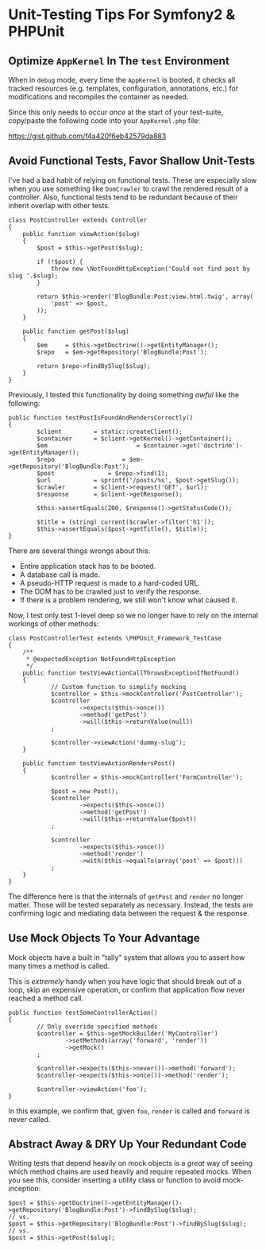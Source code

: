 # Unit-Testing Tips For Symfony2 & PHPUnit

## Optimize `AppKernel` In The `test` Environment

When in `debug` mode, every time the `AppKernel` is booted, it checks all tracked resources (e.g. templates, configuration, annotations, etc.) for modifications and recompiles the container as needed.

Since this only needs to occur *once* at the start of your test-suite, copy/paste the following code into your `AppKernel.php` file:

<https://gist.github.com/f4a420f6eb42579da883>

## Avoid Functional Tests, Favor Shallow Unit-Tests

I've had a bad habit of relying on functional tests.  These are especially slow when you use something like `DomCrawler` to crawl the rendered result of a controller.  Also, functional tests tend to be redundant because of their inherit overlap with other tests.

	class PostController extends Controller
	{
		public function viewAction($slug)
		{
			$post = $this->getPost($slug);

			if (!$post) {
				throw new \NotFoundHttpException('Could not find post by slug '.$slug);
			}

			return $this->render('BlogBundle:Post:view.html.twig', array(
				'post' => $post,
			));
		}

		public function getPost($slug)
		{
			$em  	= $this->getDoctrine()->getEntityManager();
			$repo	= $em->getRepository('BlogBundle:Post');

			return $repo->findBySlug($slug);
		}
	}

Previously, I tested this functionality by doing something *awful* like the following:

	public function testPostIsFoundAndRendersCorrectly()
	{
			$client   		= static::createClient();
			$container		= $client->getKernel()->getContainer();
			$em       					= $container->get('doctrine')->getEntityManager();
			$repo     				= $em->getRepository('BlogBundle:Post');
			$post     			= $repo->find(1);
			$url      		= sprintf('/posts/%s', $post->getSlug());
			$crawler  		= $client->request('GET', $url);
			$response 		= $client->getResponse();

			$this->assertEquals(200, $response()->getStatusCode());

			$title = (string) current($crawler->filter('h1'));
			$this->assertEquals($post->getTitle(), $title));
	}
		
There are several things wrongs about this:

* Entire application stack has to be booted.
* A database call is made.
* A pseudo-HTTP request is made to a hard-coded URL.
* The DOM has to be crawled just to verify the response.
* If there is a problem rendering, we still won't know what caused it.

Now, I test only test 1-level deep so we no longer have to rely on the internal workings of other methods:

	class PostControllerTest extends \PHPUnit_Framework_TestCase
	{
		/**
		 * @expectedException NotFoundHttpException
		 */
		public function testViewActionCallThrowsExceptionIfNotFound()
		{
				// Custom function to simplify mocking
				$controller = $this->mockController('PostController');
				$controller
						->expects($this->once())
						->method('getPost')
						->will($this->returnValue(null))
				;

				$controller->viewAction('dummy-slug');
		}

		public function testViewActionRendersPost()
		{
				$controller = $this->mockController('FormController');
				
				$post = new Post();
				$controller
						->expects($this->once())
						->method('getPost')
						->will($this->returnValue($post))
				;
				
				$controller
						->expects($this->once())
						->method('render')
						->with($this->equalTo(array('post' => $post)))
				;
		}
	}

The difference here is that the internals of `getPost` and `render` no longer matter.  Those will be tested separately as necessary.  Instead, the tests are confirming logic and mediating data between the request & the response.

## Use Mock Objects To Your Advantage

Mock objects have a built in "tally" system that allows you to  assert how many times a method is called.

This is *extremely* handy when you have logic that should break out of a loop, skip an expensive operation, or confirm that application flow never reached a method call.

	public function testSomeControllerAction()
	{
			// Only override specified methods
			$controller = $this->getMockBuilder('MyController')
					->setMethods(array('forward', 'render'))
					->getMock()
			;

			$controller->expects($this->never())->method('forward');
			$controller->expects($this->once())->method('render');

			$controller->viewAction('foo');
	}

In this example, we confirm that, given `foo`, `render` is called and `forward` is never called.

## Abstract Away & DRY Up Your Redundant Code

Writing tests that depend heavily on mock objects is a *great* way of seeing which method chains are used heavily and require repeated mocks.  When you see this, consider inserting a utility class or function to avoid mock-inception:

	$post = $this->getDoctrine()->getEntityManager()->getRepository('BlogBundle:Post')->findBySlug($slug);
	// vs.
	$post = $this->getRepository('BlogBundle:Post')->findBySlug($slug);
	// vs.
	$post = $this->getPost($slug);

